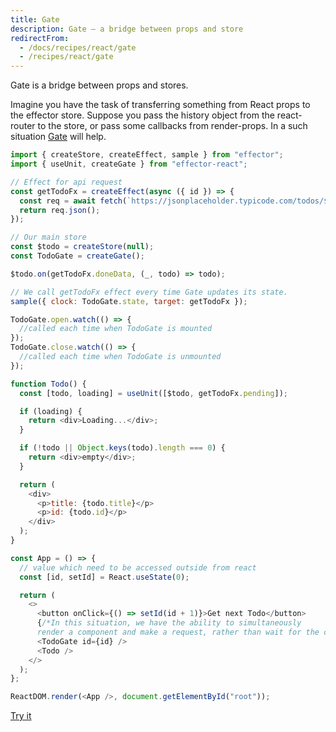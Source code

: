```yaml
---
title: Gate
description: Gate – a bridge between props and store
redirectFrom:
  - /docs/recipes/react/gate
  - /recipes/react/gate
---
```


Gate is a bridge between props and stores.

Imagine you have the task of transferring something from React props to the effector store.
Suppose you pass the history object from the react-router to the store, or pass some callbacks from render-props.
In a such situation [Gate](/en/api/effector-react/Gate) will help.

```js
import { createStore, createEffect, sample } from "effector";
import { useUnit, createGate } from "effector-react";

// Effect for api request
const getTodoFx = createEffect(async ({ id }) => {
  const req = await fetch(`https://jsonplaceholder.typicode.com/todos/${id}`);
  return req.json();
});

// Our main store
const $todo = createStore(null);
const TodoGate = createGate();

$todo.on(getTodoFx.doneData, (_, todo) => todo);

// We call getTodoFx effect every time Gate updates its state.
sample({ clock: TodoGate.state, target: getTodoFx });

TodoGate.open.watch(() => {
  //called each time when TodoGate is mounted
});
TodoGate.close.watch(() => {
  //called each time when TodoGate is unmounted
});

function Todo() {
  const [todo, loading] = useUnit([$todo, getTodoFx.pending]);

  if (loading) {
    return <div>Loading...</div>;
  }

  if (!todo || Object.keys(todo).length === 0) {
    return <div>empty</div>;
  }

  return (
    <div>
      <p>title: {todo.title}</p>
      <p>id: {todo.id}</p>
    </div>
  );
}

const App = () => {
  // value which need to be accessed outside from react
  const [id, setId] = React.useState(0);

  return (
    <>
      <button onClick={() => setId(id + 1)}>Get next Todo</button>
      {/*In this situation, we have the ability to simultaneously
      render a component and make a request, rather than wait for the component*/}
      <TodoGate id={id} />
      <Todo />
    </>
  );
};

ReactDOM.render(<App />, document.getElementById("root"));
```

[Try it](https://share.effector.dev/u6YeYVaM)
